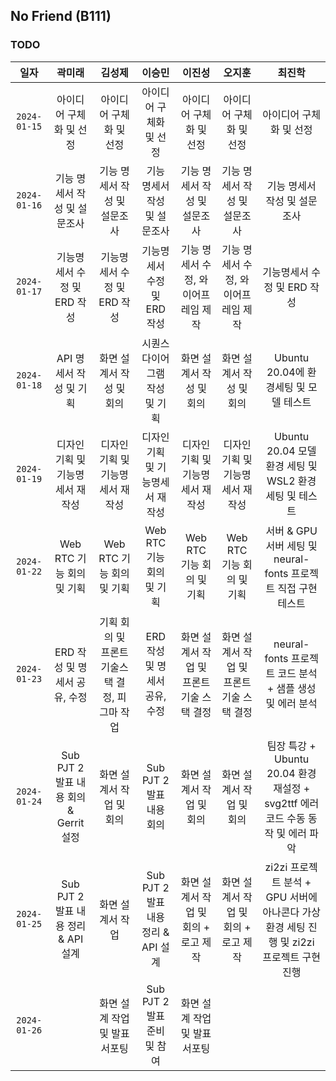 ## No Friend (B111)

### TODO

|     일자     |                 곽미래                 |                     김성제                     |               이승민                |                  이진성                   |                  오지훈                   |                                          최진학                                          |
| :----------: | :------------------------------------: | :--------------------------------------------: | :---------------------------------: | :---------------------------------------: | :---------------------------------------: | :--------------------------------------------------------------------------------------: |
| `2024-01-15` |        아이디어 구체화 및 선정         |            아이디어 구체화 및 선정             |       아이디어 구체화 및 선정       |          아이디어 구체화 및 선정          |          아이디어 구체화 및 선정          |                                 아이디어 구체화 및 선정                                  |
| `2024-01-16` |      기능 명세서 작성 및 설문조사      |          기능 명세서 작성 및 설문조사          |    기능 명세서 작성 및 설문조사     |       기능 명세서 작성 및 설문조사        |       기능 명세서 작성 및 설문조사        |                               기능 명세서 작성 및 설문조사                               |
| `2024-01-17` |      기능명세서 수정 및 ERD 작성       |          기능명세서 수정 및 ERD 작성           |     기능명세서 수정 및 ERD 작성     |    기능 명세서 수정, 와이어프레임 제작    |    기능 명세서 수정, 와이어프레임 제작    |                               기능명세서 수정 및 ERD 작성                                |
| `2024-01-18` |        API 명세서 작성 및 기획         |            화면 설계서 작성 및 회의            |   시퀀스 다이어그램 작성 및 기획    |         화면 설계서 작성 및 회의          |         화면 설계서 작성 및 회의          |                          Ubuntu 20.04에 환경세팅 및 모델 테스트                          |
| `2024-01-19` |    디자인 기획 및 기능명세서 재작성    |        디자인 기획 및 기능명세서 재작성        |  디자인 기획 및 기능명세서 재작성   |     디자인 기획 및 기능명세서 재작성      |     디자인 기획 및 기능명세서 재작성      |                  Ubuntu 20.04 모델 환경 세팅 및 WSL2 환경세팅 및 테스트                  |
| `2024-01-22` |       Web RTC 기능 회의 및 기획        |           Web RTC 기능 회의 및 기획            |      Web RTC 기능 회의 및 기획      |         Web RTC 기능 회의 및 기획         |         Web RTC 기능 회의 및 기획         |              서버 & GPU 서버 세팅 및 neural-fonts 프로젝트 직접 구현 테스트              |
| `2024-01-23` |     ERD 작성 및 명세서 공유, 수정      | 기획 회의 및 프론트 기술스택 결정, 피그마 작업 |    ERD 작성 및 명세서 공유, 수정    | 화면 설계서 작업 및 프론트 기술 스택 결정 | 화면 설계서 작업 및 프론트 기술 스택 결정 |                 neural-fonts 프로젝트 코드 분석 + 샘플 생성 및 에러 분석                 |
| `2024-01-24` | Sub PJT 2 발표 내용 회의 & Gerrit 설정 |            화면 설계서 작업 및 회의            |      Sub PJT 2 발표 내용 회의       |         화면 설계서 작업 및 회의          |         화면 설계서 작업 및 회의          |     팀장 특강 + Ubuntu 20.04 환경 재설정 + svg2ttf 에러 코드 수동 동작 및 에러 파악      |
| `2024-01-25` |  Sub PJT 2 발표 내용 정리 & API 설계   |                화면 설계서 작업                | Sub PJT 2 발표 내용 정리 & API 설계 |   화면 설계서 작업 및 회의 + 로고 제작    |   화면 설계서 작업 및 회의 + 로고 제작    | zi2zi 프로젝트 분석 + GPU 서버에 아나콘다 가상환경 세팅 진행 및 zi2zi 프로젝트 구현 진행 |
| `2024-01-26` |                                        |         화면 설계 작업 및 발표 서포팅          |     Sub PJT 2 발표 준비 및 참여     |          화면 설계 작업 및 발표 서포팅         |                                           |
